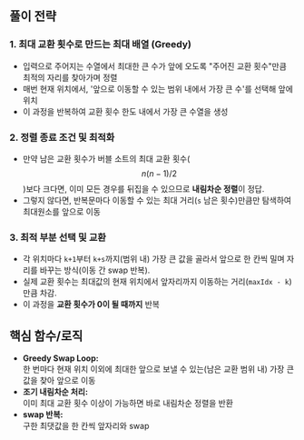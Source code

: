 ## 풀이 전략

### 1. **최대 교환 횟수로 만드는 최대 배열 (Greedy)**
- 입력으로 주어지는 수열에서 최대한 큰 수가 앞에 오도록 "주어진 교환 횟수"만큼 최적의 자리를 찾아가며 정렬
- 매번 현재 위치에서, '앞으로 이동할 수 있는 범위 내에서 가장 큰 수'를 선택해 앞에 위치
- 이 과정을 반복하여 교환 횟수 한도 내에서 가장 큰 수열을 생성

### 2. **정렬 종료 조건 및 최적화**
- 만약 남은 교환 횟수가 버블 소트의 최대 교환 횟수($$ n(n-1)/2 $$)보다 크다면, 이미 모든 경우를 뒤집을 수 있으므로 **내림차순 정렬**이 정답.
- 그렇지 않다면, 반복문마다 이동할 수 있는 최대 거리(`s` 남은 횟수)만큼만 탐색하여 최대원소를 앞으로 이동

### 3. **최적 부분 선택 및 교환**
- 각 위치마다 `k+1`부터 `k+s`까지(범위 내) 가장 큰 값을 골라서 앞으로 한 칸씩 밀며 자리를 바꾸는 방식(이동 간 swap 반복).
- 실제 교환 횟수는 최대값의 현재 위치에서 앞자리까지 이동하는 거리(`maxIdx - k`)만큼 차감.
- 이 과정을 **교환 횟수가 0이 될 때까지** 반복

## 핵심 함수/로직

- **Greedy Swap Loop:**  
  한 번마다 현재 위치 이외에 최대한 앞으로 보낼 수 있는(남은 교환 범위 내) 가장 큰 값을 찾아 앞으로 이동
- **조기 내림차순 처리:**  
  이미 최대 교환 횟수 이상이 가능하면 바로 내림차순 정렬을 반환
- **swap 반복:**  
  구한 최댓값을 한 칸씩 앞자리와 swap